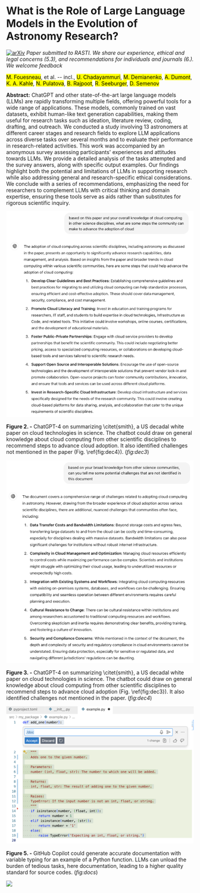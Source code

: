 <div class="macros" style="visibility:hidden;">
$\newcommand{\ensuremath}{}$
$\newcommand{\xspace}{}$
$\newcommand{\object}[1]{\texttt{#1}}$
$\newcommand{\farcs}{{.}''}$
$\newcommand{\farcm}{{.}'}$
$\newcommand{\arcsec}{''}$
$\newcommand{\arcmin}{'}$
$\newcommand{\ion}[2]{#1#2}$
$\newcommand{\textsc}[1]{\textrm{#1}}$
$\newcommand{\hl}[1]{\textrm{#1}}$
$\newcommand{\footnote}[1]{}$
$\newcommand{\red}{\textcolor{red}}$
$\newcommand{\orange}{\textcolor{orange}}$
$\newcommand{\green}{\textcolor{OliveGreen}}$
$\newcommand{\XXX}{{~\red{XXX}~}}$
$\newcommand{\code}[1]{\texttt{\detokenize{#1}}}$
$\newcommand{\prompt}[1]{\texttt{\detokenize{#1}}}$
$\newcommand{\orcit}[1]{\protect\href{https://orcid.org/#1}{\protect\includegraphics[width=8pt]{orcid.png}}}$
$\newcommand$
$\newcommand$
$\newcommand{\thebibliography}{\DeclareRobustCommand{\VAN}[3]{##3}\VANthebibliography}$</div>



<div id="title">

# What is the Role of Large Language Models in the Evolution of Astronomy Research?

</div>
<div id="comments">

[![arXiv](https://img.shields.io/badge/arXiv-2409.20252-b31b1b.svg)](https://arxiv.org/abs/2409.20252) _Paper submitted to RASTI. We share our experience, ethical and legal concerns (5.3), and recommendations for individuals and journals (6.). We welcome feedback_

</div>
<div id="authors">

<mark>M. Fouesneau</mark>, et al. -- incl., <mark>U. Chadayammuri</mark>, <mark>M. Demianenko</mark>, <mark>A. Dumont</mark>, <mark>K. A. Kahle</mark>, <mark>N. Pulatova</mark>, <mark>B. Rajpoot</mark>, <mark>R. Seeburger</mark>, <mark>D. Semenov</mark>

</div>
<div id="abstract">

**Abstract:** ChatGPT and other state-of-the-art large language models (LLMs) are rapidly transforming multiple fields, offering powerful tools for a wide range of applications. These models, commonly trained on vast datasets, exhibit human-like text generation capabilities, making them useful for research tasks such as ideation, literature review, coding, drafting, and outreach. We conducted a study involving 13 astronomers at different career stages and research fields to explore LLM applications across diverse tasks over several months and to evaluate their performance in research-related activities. This work was accompanied by an anonymous survey assessing participants' experiences and attitudes towards LLMs. We provide a detailed analysis of the tasks attempted and the survey answers, along with specific output examples. Our findings highlight both the potential and limitations of LLMs in supporting research while also addressing general and research-specific ethical considerations. We conclude with a series of recommendations, emphasizing the need for researchers to complement LLMs with critical thinking and domain expertise, ensuring these tools serve as aids rather than substitutes for rigorous scientific inquiry.

</div>

<div id="div_fig1">

<img src="tmp_2409.20252/./graphics/decadal3.png" alt="Fig2" width="100%"/>

**Figure 2. -** ChatGPT-4 on summarizing \citet{smith}, a US decadal white paper on cloud technologies in science. The chatbot could draw on general knowledge about cloud computing from other scientific disciplines to recommend steps to advance cloud adoption. It also identified challenges not mentioned in the paper (Fig. \ref{fig:dec4}). (*fig:dec3*)

</div>
<div id="div_fig2">

<img src="tmp_2409.20252/./graphics/decadal4.png" alt="Fig3" width="100%"/>

**Figure 3. -** ChatGPT-4 on summarizing \citet{smith}, a US decadal white paper on cloud technologies in science. The chatbot could draw on general knowledge about cloud computing from other scientific disciplines to recommend steps to advance cloud adoption (Fig. \ref{fig:dec3}). It also identified challenges not mentioned in the paper. (*fig:dec4*)

</div>
<div id="div_fig3">

<img src="tmp_2409.20252/./graphics/documentation.png" alt="Fig5" width="100%"/>

**Figure 5. -** GitHub Copilot could generate accurate documentation with variable typing for an example of a Python function. LLMs can unload the burden of tedious tasks, here documentation, leading to a higher quality standard for source codes. (*fig:docs*)

</div><div id="qrcode"><img src=https://api.qrserver.com/v1/create-qr-code/?size=100x100&data="https://arxiv.org/abs/2409.20252"></div>